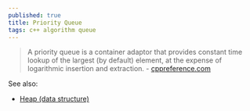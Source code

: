 ```yaml
---
published: true
title: Priority Queue
tags: c++ algorithm queue
---
```

> A priority queue is a container adaptor that provides constant time lookup of the largest (by default) element, at the expense of logarithmic insertion and extraction. - [cppreference.com](https://en.cppreference.com/w/cpp/container/priority_queue)

See also:
- [Heap (data structure)](https://en.wikipedia.org/wiki/Heap_(data_structure))
